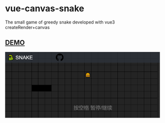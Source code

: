 # vue-canvas-snake
The small game of greedy snake developed with vue3 createRender+canvas

## [DEMO](https://huodoushigemi.github.io/vue-canvas-snake/)

<img src='./public/exmaple.png' />
